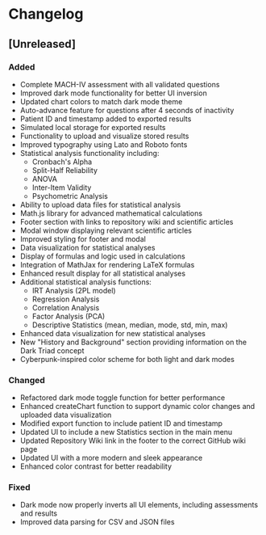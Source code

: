 # Changelog

## [Unreleased]

### Added

- Complete MACH-IV assessment with all validated questions
- Improved dark mode functionality for better UI inversion
- Updated chart colors to match dark mode theme
- Auto-advance feature for questions after 4 seconds of inactivity
- Patient ID and timestamp added to exported results
- Simulated local storage for exported results
- Functionality to upload and visualize stored results
- Improved typography using Lato and Roboto fonts
- Statistical analysis functionality including:
  - Cronbach's Alpha
  - Split-Half Reliability
  - ANOVA
  - Inter-Item Validity
  - Psychometric Analysis
- Ability to upload data files for statistical analysis
- Math.js library for advanced mathematical calculations
- Footer section with links to repository wiki and scientific articles
- Modal window displaying relevant scientific articles
- Improved styling for footer and modal
- Data visualization for statistical analyses
- Display of formulas and logic used in calculations
- Integration of MathJax for rendering LaTeX formulas
- Enhanced result display for all statistical analyses
- Additional statistical analysis functions:
  - IRT Analysis (2PL model)
  - Regression Analysis
  - Correlation Analysis
  - Factor Analysis (PCA)
  - Descriptive Statistics (mean, median, mode, std, min, max)
- Enhanced data visualization for new statistical analyses
- New "History and Background" section providing information on the Dark Triad concept
- Cyberpunk-inspired color scheme for both light and dark modes

### Changed

- Refactored dark mode toggle function for better performance
- Enhanced createChart function to support dynamic color changes and uploaded data visualization
- Modified export function to include patient ID and timestamp
- Updated UI to include a new Statistics section in the main menu
- Updated Repository Wiki link in the footer to the correct GitHub wiki page
- Updated UI with a more modern and sleek appearance
- Enhanced color contrast for better readability

### Fixed

- Dark mode now properly inverts all UI elements, including assessments and results
- Improved data parsing for CSV and JSON files